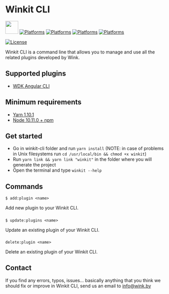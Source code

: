# Winkit CLI
[<img src="http://wink.by/images/wink-readme-badge.svg" height=40>](https://developer.wink.by)
[![Platforms](https://img.shields.io/badge/node-10.11-green.svg?logo=node.js&longCache=true&style=popout&colorB=339933)](https://nodejs.org)
[![Platforms](https://img.shields.io/badge/platform-macOS-lightgray.svg?logo=apple&longCache=true&style=popout)](https://www.apple.com/macos/)
[![Platforms](https://img.shields.io/badge/platform-windows-blue.svg?logo=windows&longCache=true&style=popout&logoColor=blue)](https://windows.com)
[![Platforms](https://img.shields.io/badge/platform-linux-yellow.svg?logo=linux&longCache=true&style=popout&colorB=FCC624)](https://www.linuxfoundation.org/)

[![License](https://img.shields.io/cocoapods/l/WinkKit.svg?style=flat)](./LICENSE)

Winkit CLI is a command line that allows you to manage and use all the related plugins developed by Wink.

## Supported plugins
- [WDK Angular CLI](https://github.com/WINKgroup/winkit-cli-angular.git)


## Minimum requirements
- [Yarn 1.10.1](https://yarnpkg.com/en/docs/install)
- [Node 10.11.0 + npm](https://nodejs.org/)

## Get started
- Go in winkit-cli folder and run `yarn install` (NOTE: in case of problems in Unix filesystems run `cd /usr/local/bin && chmod +x winkit`)
- Run `yarn link && yarn link "winkit"` in the folder where you will generate the project
- Open the terminal and type `winkit --help`

## Commands
```
$ add:plugin <name>
```
Add new plugin to your Winkit CLI.

#####
```
$ update:plugins <name>
```
Update an existing plugin of your Winkit CLI.

#####
```
delete:plugin <name>
```
Delete an existing plugin of your Winkit CLI.

## Contact

If you find any errors, typos, issues... basically anything that you think we should fix or improve in Winkit CLI, send us an email to info@wink.by